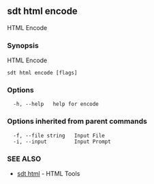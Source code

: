 ## sdt html encode

HTML Encode

### Synopsis

HTML Encode

```
sdt html encode [flags]
```

### Options

```
  -h, --help   help for encode
```

### Options inherited from parent commands

```
  -f, --file string   Input File
  -i, --input         Input Prompt
```

### SEE ALSO

* [sdt html](sdt_html.md)	 - HTML Tools

